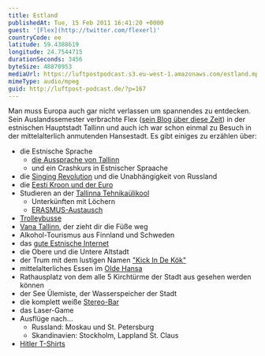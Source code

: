 ```yaml
---
title: Estland
publishedAt: Tue, 15 Feb 2011 16:41:20 +0000
guest: '[Flex](http://twitter.com/flexerl)'
countryCode: ee
latitude: 59.4388619
longitude: 24.7544715
durationSeconds: 3456
byteSize: 48870953
mediaUrl: https://luftpostpodcast.s3.eu-west-1.amazonaws.com/estland.mp3
mimeType: audio/mpeg
guid: http://luftpost-podcast.de/?p=167
---
```


Man muss Europa auch gar nicht verlassen um spannendes zu entdecken. Sein Auslandssemester verbrachte Flex ([sein Blog über diese Zeit](http://wiabroad.ailoo.net/flex/)) in der estnischen Hauptstadt Tallinn und auch ich war schon einmal zu Besuch in der mittelalterlich anmutenden Hansestadt. Es gibt einiges zu erzählen über: 
* die Estnische Sprache  
   * [die Aussprache von Tallinn](http://de.forvo.com/word/tallinn/)  
   * und ein Crashkurs in Estnischer Spraache
* die [Singing Revolution](http://www.youtube.com/watch?v=kh%5Fniwpn%5FzQ) und die Unabhängigkeit von Russland
* die [Eesti Kroon und der Euro](http://de.wikipedia.org/wiki/Estnische%5FKrone)
* Studieren an der [Tallinna Tehnikaülikool](http://www.ttu.ee)  
   * Unterkünften mit Löchern  
   * [ERASMUS-Austausch](http://www.erasmus-berichte.de/)
* [Trolleybusse](http://public-transport.net/bus/Trolley/Tallinn/Trollino12/8401%5F08.jpg)
* [Vana Tallinn](http://de.wikipedia.org/wiki/Vana%5FTallinn), der zieht dir die Füße weg
* Alkohol-Tourismus aus Finnland und Schweden
* das [gute Estnische Internet](http://www.webarchiv-server.de/pin/archiv04/2904paz19.htm)
* die Obere und die Untere Altstadt
* der Trum mit dem lustigen Namen ["Kick In De Kök"](http://www.7is7.com/otto/estonia/tallinn%5Fkiekindekok.jpg)
* mittelalterliches Essen im [Olde Hansa](http://www.oldehansa.ee/)
* Rathausplatz von dem alle 5 Kirchtürme der Stadt aus gesehen werden können
* der See Ülemiste, der Wasserspeicher der Stadt
* die komplett weiße [Stereo-Bar](http://farm2.static.flickr.com/1256/1205717741%5F095cad6668.jpg)
* das Laser-Game
* Ausflüge nach...  
   * Russland: Moskau und St. Petersburg  
   * Skandinavien: Stockholm, Lappland St. Claus
* [Hitler T-Shirts](http://farm3.static.flickr.com/2620/3827364446%5F9126c0d18a%5Fz.jpg)
